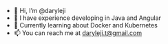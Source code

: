- 👋 Hi, I’m @daryleji
- 👀 I have experience developing in Java and Angular
- 🌱 Currently learning about Docker and Kubernetes
- 📫 You can reach me at daryleji.t@gmail.com

<!---
daryleji/daryleji is a ✨ special ✨ repository because its `README.md` (this file) appears on your GitHub profile.
You can click the Preview link to take a look at your changes.
--->
